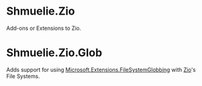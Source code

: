 Shmuelie.Zio
============

Add-ons or Extensions to Zio.

# Shmuelie.Zio.Glob

Adds support for using [Microsoft.Extensions.FileSystemGlobbing][FileSystemGlobbing] with [Zio][Zio]'s File Systems.


[FileSystemGlobbing]: https://www.nuget.org/packages/FileSystemGlobbing
[Zio]: https://www.nuget.org/packages/Zio